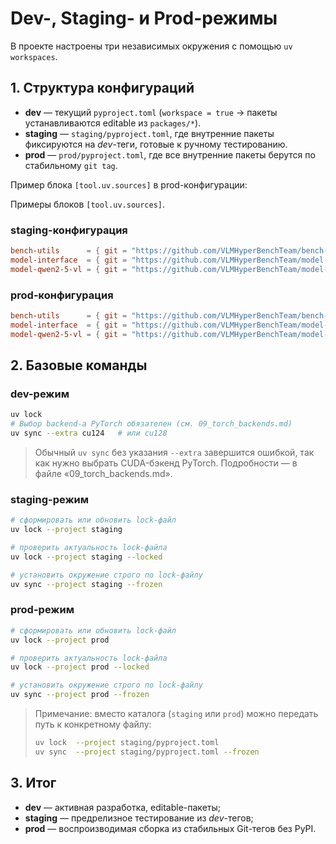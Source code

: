 # Dev-, Staging- и Prod-режимы

В проекте настроены три независимых окружения с помощью `uv workspaces`.

## 1. Структура конфигураций

- **dev** — текущий `pyproject.toml` (`workspace = true` → пакеты устанавливаются editable из `packages/*`).
- **staging** — `staging/pyproject.toml`, где внутренние пакеты фиксируются на *dev*-теги, готовые к ручному тестированию.
- **prod** — `prod/pyproject.toml`, где все внутренние пакеты берутся по стабильному `git tag`.

Пример блока `[tool.uv.sources]` в prod-конфигурации:

Примеры блоков `[tool.uv.sources]`.

### staging-конфигурация

```toml
bench-utils      = { git = "https://github.com/VLMHyperBenchTeam/bench-utils.git",      tag = "v0.1.2.dev0", subdirectory = "." }
model-interface  = { git = "https://github.com/VLMHyperBenchTeam/model-interface.git",  tag = "v0.1.2.dev0", subdirectory = "." }
model-qwen2-5-vl = { git = "https://github.com/VLMHyperBenchTeam/model-qwen2-5-vl.git", tag = "v0.1.2.dev0", subdirectory = "." }
```

### prod-конфигурация

```toml
bench-utils      = { git = "https://github.com/VLMHyperBenchTeam/bench-utils.git",      tag = "v0.1.2", subdirectory = "." }
model-interface  = { git = "https://github.com/VLMHyperBenchTeam/model-interface.git",  tag = "v0.1.2", subdirectory = "." }
model-qwen2-5-vl = { git = "https://github.com/VLMHyperBenchTeam/model-qwen2-5-vl.git", tag = "v0.1.2", subdirectory = "." }
```

## 2. Базовые команды

### dev-режим

```bash
uv lock
# Выбор backend-а PyTorch обязателен (см. 09_torch_backends.md)
uv sync --extra cu124   # или cu128
```

> Обычный `uv sync` без указания `--extra` завершится ошибкой, так как нужно выбрать CUDA-бэкенд PyTorch. Подробности — в файле «09_torch_backends.md».

### staging-режим

```bash
# сформировать или обновить lock-файл
uv lock --project staging

# проверить актуальность lock-файла
uv lock --project staging --locked

# установить окружение строго по lock-файлу
uv sync --project staging --frozen
```

### prod-режим

```bash
# сформировать или обновить lock-файл
uv lock --project prod

# проверить актуальность lock-файла
uv lock --project prod --locked

# установить окружение строго по lock-файлу
uv sync --project prod --frozen
```

> Примечание: вместо каталога (`staging` или `prod`) можно передать путь к конкретному файлу:
>
> ```bash
> uv lock  --project staging/pyproject.toml
> uv sync  --project staging/pyproject.toml --frozen
> ```

## 3. Итог

- **dev** — активная разработка, editable-пакеты;
- **staging** — предрелизное тестирование из *dev*-тегов;
- **prod** — воспроизводимая сборка из стабильных Git-тегов без PyPI.